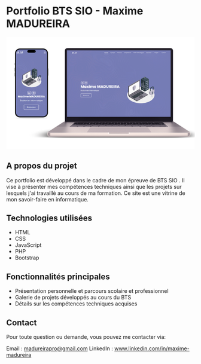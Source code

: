 # Portfolio BTS SIO - Maxime MADUREIRA
<img src ="./assets/img/mockup.png">

## A propos du projet
Ce portfolio est développé dans le cadre de mon épreuve de BTS SIO . Il vise à présenter mes compétences techniques ainsi que les projets sur lesquels j'ai travaillé au cours de ma formation. Ce site est une vitrine de mon savoir-faire en informatique.

## Technologies utilisées
- HTML
- CSS
- JavaScript
- PHP
- Bootstrap

## Fonctionnalités principales
- Présentation personnelle et parcours scolaire et professionnel
- Galerie de projets développés au cours du BTS
- Détails sur les compétences techniques acquises


## Contact
Pour toute question ou demande, vous pouvez me contacter via:

Email : madureirapro@gmail.com
LinkedIn : www.linkedin.com/in/maxime-madureira

